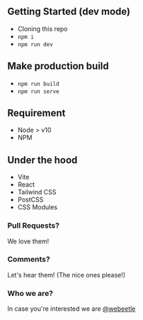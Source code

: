 ## Getting Started (dev mode)

- Cloning this repo
- `npm i`
- `npm run dev`

## Make production build

- `npm run build`
- `npm run serve`

## Requirement

- Node > v10
- NPM

## Under the hood

- Vite
- React
- Tailwind CSS
- PostCSS
- CSS Modules

### Pull Requests?

We love them!

### Comments?

Let's hear them! (The nice ones please!)

### Who we are?

In case you're interested we are <a href='https://webeetle.com/'>@webeetle</a>
